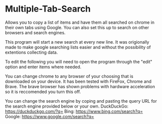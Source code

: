 # Multiple-Tab-Search
Allows you to copy a list of items and have them all searched on chrome in their own tabs using Google. You can also set this up to search on other browsers and search engines.

This program will start a new search at every new line. 
It was origionally made to make google searching lists easier and without the possibility of extentions collecting data.

To edit the following you will need to open the program through the "edit" option and enter items where needed.

You can change chrome to any browser of your choosing that is downloaded on your device. It has been tested with FireFox, Chrome and Brave. 
The brave browser has shown problems with hardware acceleration so it is reccomended you turn this off. 


You can change the search engine by coping and pasting the query URL for the search engine provided below or your own. 
DuckDuckGo: https://duckduckgo.com/?q=   Bing: https://www.bing.com/search?q=  Google: https://www.google.com/search?q=
